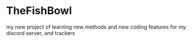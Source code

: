 # TheFishBowl
my new project of learning new methods and new coding features for my discord server, and trackers
